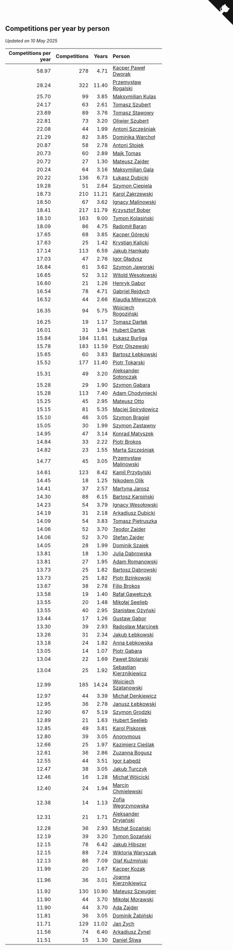 ## Competitions per year by person

*Updated on 10 May 2025*

| Competitions per year | Competitions | Years | Person |
| ---: | ---: | ---: | :--- |
| 58.97 | 278 | 4.71 | [Kacper Paweł Dworak](https://www.worldcubeassociation.org/persons/2020DWOR01) |
| 28.24 | 322 | 11.40 | [Przemysław Rogalski](https://www.worldcubeassociation.org/persons/2013ROGA02) |
| 25.70 | 99 | 3.85 | [Maksymilian Kulas](https://www.worldcubeassociation.org/persons/2021KULA02) |
| 24.17 | 63 | 2.61 | [Tomasz Szubert](https://www.worldcubeassociation.org/persons/2022SZUB02) |
| 23.69 | 89 | 3.76 | [Tomasz Stawowy](https://www.worldcubeassociation.org/persons/2021STAW01) |
| 22.81 | 73 | 3.20 | [Oliwier Szubert](https://www.worldcubeassociation.org/persons/2022SZUB01) |
| 22.08 | 44 | 1.99 | [Antoni Szcześniak](https://www.worldcubeassociation.org/persons/2023SZCZ04) |
| 21.29 | 82 | 3.85 | [Dominika Warchoł](https://www.worldcubeassociation.org/persons/2021WARC01) |
| 20.87 | 58 | 2.78 | [Antoni Stojek](https://www.worldcubeassociation.org/persons/2022STOJ03) |
| 20.73 | 60 | 2.89 | [Majk Tomas](https://www.worldcubeassociation.org/persons/2022TOMA05) |
| 20.72 | 27 | 1.30 | [Mateusz Zajder](https://www.worldcubeassociation.org/persons/2024ZAJD01) |
| 20.24 | 64 | 3.16 | [Maksymilian Gala](https://www.worldcubeassociation.org/persons/2022GALA01) |
| 20.22 | 136 | 6.73 | [Łukasz Dubicki](https://www.worldcubeassociation.org/persons/2018DUBI01) |
| 19.28 | 51 | 2.64 | [Szymon Ciepiela](https://www.worldcubeassociation.org/persons/2022CIEP01) |
| 18.73 | 210 | 11.21 | [Karol Zakrzewski](https://www.worldcubeassociation.org/persons/2014ZAKR01) |
| 18.50 | 67 | 3.62 | [Ignacy Malinowski](https://www.worldcubeassociation.org/persons/2021MALI02) |
| 18.41 | 217 | 11.79 | [Krzysztof Bober](https://www.worldcubeassociation.org/persons/2013BOBE01) |
| 18.10 | 163 | 9.00 | [Tymon Kolasiński](https://www.worldcubeassociation.org/persons/2016KOLA02) |
| 18.09 | 86 | 4.75 | [Radomił Baran](https://www.worldcubeassociation.org/persons/2020BARA02) |
| 17.65 | 68 | 3.85 | [Kacper Górecki](https://www.worldcubeassociation.org/persons/2021GORE01) |
| 17.63 | 25 | 1.42 | [Krystian Kalicki](https://www.worldcubeassociation.org/persons/2023KALI10) |
| 17.14 | 113 | 6.59 | [Jakub Hamkało](https://www.worldcubeassociation.org/persons/2018HAMK01) |
| 17.03 | 47 | 2.76 | [Igor Gładysz](https://www.worldcubeassociation.org/persons/2022GLAD01) |
| 16.84 | 61 | 3.62 | [Szymon Jaworski](https://www.worldcubeassociation.org/persons/2021JAWO01) |
| 16.65 | 52 | 3.12 | [Witold Wesołowski](https://www.worldcubeassociation.org/persons/2022WESO01) |
| 16.60 | 21 | 1.26 | [Henryk Gabor](https://www.worldcubeassociation.org/persons/2024GABO02) |
| 16.54 | 78 | 4.71 | [Gabriel Rejdych](https://www.worldcubeassociation.org/persons/2020REJD01) |
| 16.52 | 44 | 2.66 | [Klaudia Milewczyk](https://www.worldcubeassociation.org/persons/2022MILE05) |
| 16.35 | 94 | 5.75 | [Wojciech Rogoziński](https://www.worldcubeassociation.org/persons/2019ROGO04) |
| 16.25 | 19 | 1.17 | [Tomasz Darłak](https://www.worldcubeassociation.org/persons/2024DARL01) |
| 16.01 | 31 | 1.94 | [Hubert Darłak](https://www.worldcubeassociation.org/persons/2023DARL03) |
| 15.84 | 184 | 11.61 | [Łukasz Burliga](https://www.worldcubeassociation.org/persons/2013BURL01) |
| 15.78 | 183 | 11.59 | [Piotr Olszewski](https://www.worldcubeassociation.org/persons/2013OLSZ02) |
| 15.65 | 60 | 3.83 | [Bartosz Łebkowski](https://www.worldcubeassociation.org/persons/2021LEBK01) |
| 15.52 | 177 | 11.40 | [Piotr Tokarski](https://www.worldcubeassociation.org/persons/2013TOKA01) |
| 15.31 | 49 | 3.20 | [Aleksander Sołonczak](https://www.worldcubeassociation.org/persons/2022SOLO01) |
| 15.28 | 29 | 1.90 | [Szymon Gabara](https://www.worldcubeassociation.org/persons/2023GABA01) |
| 15.28 | 113 | 7.40 | [Adam Chodyniecki](https://www.worldcubeassociation.org/persons/2017CHOD02) |
| 15.25 | 45 | 2.95 | [Mateusz Otto](https://www.worldcubeassociation.org/persons/2022OTTO01) |
| 15.15 | 81 | 5.35 | [Maciej Spirydowicz](https://www.worldcubeassociation.org/persons/2020SPIR01) |
| 15.10 | 46 | 3.05 | [Szymon Brągiel](https://www.worldcubeassociation.org/persons/2022BRAG03) |
| 15.05 | 30 | 1.99 | [Szymon Zastawny](https://www.worldcubeassociation.org/persons/2023ZAST01) |
| 14.95 | 47 | 3.14 | [Konrad Matyszek](https://www.worldcubeassociation.org/persons/2022MATY02) |
| 14.84 | 33 | 2.22 | [Piotr Brokos](https://www.worldcubeassociation.org/persons/2023BROK01) |
| 14.82 | 23 | 1.55 | [Marta Szcześniak](https://www.worldcubeassociation.org/persons/2023SZCZ07) |
| 14.77 | 45 | 3.05 | [Przemysław Malinowski](https://www.worldcubeassociation.org/persons/2022MALI01) |
| 14.61 | 123 | 8.42 | [Kamil Przybylski](https://www.worldcubeassociation.org/persons/2016PRZY01) |
| 14.45 | 18 | 1.25 | [Nikodem Olik](https://www.worldcubeassociation.org/persons/2024OLIK01) |
| 14.41 | 37 | 2.57 | [Martyna Jarosz](https://www.worldcubeassociation.org/persons/2022JARO01) |
| 14.30 | 88 | 6.15 | [Bartosz Karpiński](https://www.worldcubeassociation.org/persons/2019KARP03) |
| 14.23 | 54 | 3.79 | [Ignacy Wesołowski](https://www.worldcubeassociation.org/persons/2021WESO01) |
| 14.19 | 31 | 2.18 | [Arkadiusz Dubicki](https://www.worldcubeassociation.org/persons/2023DUBI01) |
| 14.09 | 54 | 3.83 | [Tomasz Pietruszka](https://www.worldcubeassociation.org/persons/2021PIET01) |
| 14.06 | 52 | 3.70 | [Teodor Zajder](https://www.worldcubeassociation.org/persons/2021ZAJD03) |
| 14.06 | 52 | 3.70 | [Stefan Zajder](https://www.worldcubeassociation.org/persons/2021ZAJD02) |
| 14.05 | 28 | 1.99 | [Dominik Szajek](https://www.worldcubeassociation.org/persons/2023SZAJ01) |
| 13.81 | 18 | 1.30 | [Julia Dąbrowska](https://www.worldcubeassociation.org/persons/2024DABR01) |
| 13.81 | 27 | 1.95 | [Adam Romanowski](https://www.worldcubeassociation.org/persons/2023ROMA10) |
| 13.73 | 25 | 1.82 | [Bartosz Dąbrowski](https://www.worldcubeassociation.org/persons/2023DABR07) |
| 13.73 | 25 | 1.82 | [Piotr Bzinkowski](https://www.worldcubeassociation.org/persons/2023BZIN01) |
| 13.67 | 38 | 2.78 | [Filip Brokos](https://www.worldcubeassociation.org/persons/2022BROK03) |
| 13.58 | 19 | 1.40 | [Rafał Gawełczyk](https://www.worldcubeassociation.org/persons/2023GAWE01) |
| 13.55 | 20 | 1.48 | [Mikołaj Seelieb](https://www.worldcubeassociation.org/persons/2023SEEL04) |
| 13.55 | 40 | 2.95 | [Stanisław Ożyński](https://www.worldcubeassociation.org/persons/2022OZYN01) |
| 13.44 | 17 | 1.26 | [Gustaw Gabor](https://www.worldcubeassociation.org/persons/2024GABO01) |
| 13.30 | 39 | 2.93 | [Radosław Marcinek](https://www.worldcubeassociation.org/persons/2022MARC05) |
| 13.26 | 31 | 2.34 | [Jakub Łebkowski](https://www.worldcubeassociation.org/persons/2023LEBK01) |
| 13.18 | 24 | 1.82 | [Anna Łebkowska](https://www.worldcubeassociation.org/persons/2023LEBK04) |
| 13.05 | 14 | 1.07 | [Piotr Gabara](https://www.worldcubeassociation.org/persons/2024GABA02) |
| 13.04 | 22 | 1.69 | [Paweł Stolarski](https://www.worldcubeassociation.org/persons/2023STOL04) |
| 13.04 | 25 | 1.92 | [Sebastian Kierznikiewicz](https://www.worldcubeassociation.org/persons/2023KIER02) |
| 12.99 | 185 | 14.24 | [Wojciech Szatanowski](https://www.worldcubeassociation.org/persons/2011SZAT01) |
| 12.97 | 44 | 3.39 | [Michał Denkiewicz](https://www.worldcubeassociation.org/persons/2021DENK01) |
| 12.95 | 36 | 2.78 | [Janusz Łebkowski](https://www.worldcubeassociation.org/persons/2022LEBK01) |
| 12.90 | 67 | 5.19 | [Szymon Grodzki](https://www.worldcubeassociation.org/persons/2020GROD01) |
| 12.89 | 21 | 1.63 | [Hubert Seelieb](https://www.worldcubeassociation.org/persons/2023SEEL02) |
| 12.85 | 49 | 3.81 | [Karol Piskorek](https://www.worldcubeassociation.org/persons/2021PISK01) |
| 12.80 | 39 | 3.05 | [Anonymous](https://www.worldcubeassociation.org/persons/2022ANON03) |
| 12.66 | 25 | 1.97 | [Kazimierz Cieślak](https://www.worldcubeassociation.org/persons/2023CIES01) |
| 12.61 | 36 | 2.86 | [Zuzanna Bogusz](https://www.worldcubeassociation.org/persons/2022BOGU01) |
| 12.55 | 44 | 3.51 | [Igor Łabędź](https://www.worldcubeassociation.org/persons/2021LABE01) |
| 12.47 | 38 | 3.05 | [Jakub Turczyk](https://www.worldcubeassociation.org/persons/2022TURC02) |
| 12.46 | 16 | 1.28 | [Michał Wójcicki](https://www.worldcubeassociation.org/persons/2024WOJC01) |
| 12.40 | 24 | 1.94 | [Marcin Chmielewski](https://www.worldcubeassociation.org/persons/2023CHMI01) |
| 12.38 | 14 | 1.13 | [Zofia Węgrzynowska](https://www.worldcubeassociation.org/persons/2024WEGR01) |
| 12.31 | 21 | 1.71 | [Aleksander Dryjański](https://www.worldcubeassociation.org/persons/2023DRYJ01) |
| 12.28 | 36 | 2.93 | [Michał Sozański](https://www.worldcubeassociation.org/persons/2022SOZA02) |
| 12.19 | 39 | 3.20 | [Tymon Sozański](https://www.worldcubeassociation.org/persons/2022SOZA01) |
| 12.15 | 78 | 6.42 | [Jakub Hibszer](https://www.worldcubeassociation.org/persons/2018HIBS01) |
| 12.15 | 88 | 7.24 | [Wiktoria Waryszak](https://www.worldcubeassociation.org/persons/2018WARY01) |
| 12.13 | 86 | 7.09 | [Olaf Kuźmiński](https://www.worldcubeassociation.org/persons/2018KUZM02) |
| 11.99 | 20 | 1.67 | [Kacper Kozak](https://www.worldcubeassociation.org/persons/2023KOZA05) |
| 11.96 | 36 | 3.01 | [Joanna Kierznikiewicz](https://www.worldcubeassociation.org/persons/2022KIER01) |
| 11.92 | 130 | 10.90 | [Mateusz Szwugier](https://www.worldcubeassociation.org/persons/2014SZWU01) |
| 11.90 | 44 | 3.70 | [Mikołaj Morawski](https://www.worldcubeassociation.org/persons/2021MORA01) |
| 11.90 | 44 | 3.70 | [Ada Zajder](https://www.worldcubeassociation.org/persons/2021ZAJD01) |
| 11.81 | 36 | 3.05 | [Dominik Żabiński](https://www.worldcubeassociation.org/persons/2022ZABI01) |
| 11.71 | 129 | 11.02 | [Jan Zych](https://www.worldcubeassociation.org/persons/2014ZYCH01) |
| 11.56 | 74 | 6.40 | [Arkadiusz Żynel](https://www.worldcubeassociation.org/persons/2018ZYNE01) |
| 11.51 | 15 | 1.30 | [Daniel Śliwa](https://www.worldcubeassociation.org/persons/2024SLIW01) |


<a href="https://github.com/noeruchangd/wca_statistics_vn" class="github-corner" aria-label="View source on Github"><svg width="80" height="80" viewBox="0 0 250 250" style="fill:#151513; color:#fff; position: absolute; top: 0; border: 0; right: 0;" aria-hidden="true"><path d="M0,0 L115,115 L130,115 L142,142 L250,250 L250,0 Z"></path><path d="M128.3,109.0 C113.8,99.7 119.0,89.6 119.0,89.6 C122.0,82.7 120.5,78.6 120.5,78.6 C119.2,72.0 123.4,76.3 123.4,76.3 C127.3,80.9 125.5,87.3 125.5,87.3 C122.9,97.6 130.6,101.9 134.4,103.2" fill="currentColor" style="transform-origin: 130px 106px;" class="octo-arm"></path><path d="M115.0,115.0 C114.9,115.1 118.7,116.5 119.8,115.4 L133.7,101.6 C136.9,99.2 139.9,98.4 142.2,98.6 C133.8,88.0 127.5,74.4 143.8,58.0 C148.5,53.4 154.0,51.2 159.7,51.0 C160.3,49.4 163.2,43.6 171.4,40.1 C171.4,40.1 176.1,42.5 178.8,56.2 C183.1,58.6 187.2,61.8 190.9,65.4 C194.5,69.0 197.7,73.2 200.1,77.6 C213.8,80.2 216.3,84.9 216.3,84.9 C212.7,93.1 206.9,96.0 205.4,96.6 C205.1,102.4 203.0,107.8 198.3,112.5 C181.9,128.9 168.3,122.5 157.7,114.1 C157.9,116.9 156.7,120.9 152.7,124.9 L141.0,136.5 C139.8,137.7 141.6,141.9 141.8,141.8 Z" fill="currentColor" class="octo-body"></path></svg></a><style>.github-corner:hover .octo-arm{animation:octocat-wave 560ms ease-in-out}@keyframes octocat-wave{0%,100%{transform:rotate(0)}20%,60%{transform:rotate(-25deg)}40%,80%{transform:rotate(10deg)}}@media (max-width:500px){.github-corner:hover .octo-arm{animation:none}.github-corner .octo-arm{animation:octocat-wave 560ms ease-in-out}}</style>
